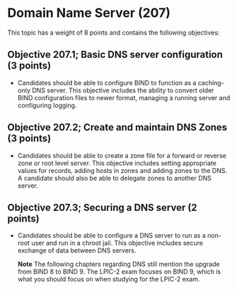 # Domain Name Server (207)

This topic has a weight of 8 points and contains the following
objectives:


##  Objective 207.1; Basic DNS server configuration (3 points)

-   Candidates should be able to configure BIND to function as a
    caching-only DNS server. This objective includes the ability to
    convert older BIND configuration files to newer format, managing a
    running server and configuring logging.

##  Objective 207.2; Create and maintain DNS Zones (3 points)

-   Candidates should be able to create a zone file for a forward or
    reverse zone or root level server. This objective includes setting
    appropriate values for records, adding hosts in zones and adding
    zones to the DNS. A candidate should also be able to delegate zones
    to another DNS server.

##  Objective 207.3; Securing a DNS server (2 points)

-   Candidates should be able to configure a DNS server to run as a
    non-root user and run in a chroot jail. This objective includes
    secure exchange of data between DNS servers.

    **Note**
    The following chapters regarding DNS still mention the upgrade from
    BIND 8 to BIND 9. The LPIC-2 exam focuses on BIND 9, which is what you should focus on when studying for
    the LPIC-2 exam.


